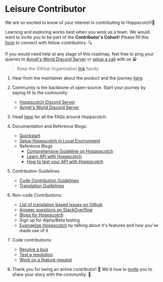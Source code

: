 # Leisure Contributor

We are so excited to know of your interest in contributing to Hoppscotch!🎉 

Learning and exploring works best when you work as a team. We would want to invite you to be part of the **Contributor's Cohort**! Please fill this [form](https://aviyel.typeform.com/to/w2mzeA97) to connect with fellow contributors. :mag:

If you would need help at any stage of this roadmap, feel free to ping your queries to [Aviyel's World Discord Server](https://discord.gg/mB5w2D59za) or [setup a call](https://calendly.com/siddharthshiv/contributor-catchup-aviyel) with us :grinning:

>  Keep the GitHub Organization [link](https://github.com/hoppscotch) handy

1. Hear from the maintainer about the product and the journey [here](https://www.youtube.com/playlist?list=PLQEGxqpF0XxZpkPI4xVJibB0ThXk1i1fk).

2. Community is the backbone of open-source. Start your journey by saying Hi to the community:
    - [Hoppscotch Discord Server](https://discord.com/invite/GAMWxmR)
    - [Aviyel's World Discord Server](https://discord.gg/mB5w2D59za)

3. Head [here](https://aviyel.com/projects/5/hoppscotch/questions) for all the FAQs around Hoppscotch.

4. Documentation and Reference Blogs:
    - [Quickstart](https://docs.hoppscotch.io/quickstart)
    - [Setup Hoppscotch in Local Environment](https://docs.hoppscotch.io/develop#local-development-environment)
    - Reference Blogs
      - [Comprehensive Guideline on Hopppscotch](https://aviyel.com/post/1461/comprehensive-guidelines-on-using-hoppscotch-in-2022)
      - [Learn API with Hoppscotch](https://aviyel.com/post/152/learn-api-with-hoppscotch-and-json-server)
      - [How to test your API with Hoppscotch](https://aviyel.com/post/206/how-to-test-your-api-with-hoppscotch)

5. Contribution Guidelines
    - [Code Contribution Guidelines](https://docs.hoppscotch.io/develop)
    - [Translation Guidelines](https://github.com/hoppscotch/hoppscotch/blob/main/TRANSLATIONS.md)

6. Non-code Contributions:
    - [List of translation based issues on Github](https://github.com/hoppscotch/hoppscotch/issues?q=is%3Aopen+is%3Aissue+label%3Ai18n)
    - [Answer questions on StackOverflow](https://stackoverflow.com/questions/tagged/hoppscotch)
    - [Blogs for Hoppscotch](https://github.com/aviyeldevrel/Aviyel-Blogs-Review/issues)
    - Sign up for Alpha/Beta testing
    - [Evangelize Hoppscotch]() by talking about it's features and how you've made use of it

7. Code contributions:
    - [Resolve a bug](https://github.com/hoppscotch/hoppscotch/issues?q=is%3Aopen+is%3Aissue++label%3Abug+)
    - [Test a resolution](https://github.com/hoppscotch/hoppscotch/issues?q=is%3Aopen+is%3Aissue+label%3A%22need+testing%22)
    - [Work on a feature request](https://github.com/hoppscotch/hoppscotch/issues?q=label%3Afeature)

8. Thank you for being an active contributor! :tada: We'd love to [invite](https://aviyel.typeform.com/to/YnJdmq7k) you to share your story with the community. :microphone:
